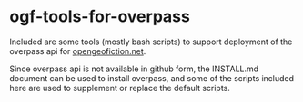 # ogf-tools-for-overpass

Included are some tools (mostly bash scripts) to support 
deployment of the overpass api for [opengeofiction.net](https://opengeofiction.net/about).

Since overpass api is not available in github form, the INSTALL.md document can be 
used to install overpass, and some of the scripts included here are used to 
supplement or replace the default scripts.
